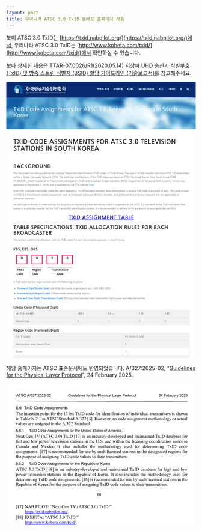 ```yaml
---
layout: post
title: 우리나라 ATSC 3.0 TxID 분배표 홈페이지 개통
---
```


북미 ATSC 3.0 TxID는 [https://txid.nabpilot.org/](https://txid.nabpilot.org/)에서, 우리나라 ATSC 3.0 TxID는 [http://www.kobeta.com/txid/](http://www.kobeta.com/txid/)에서 확인하실 수 있습니다.

보다 상세한 내용은 TTAR-07.0026/R1(2020.05.14) [지상파 UHD 송신기 식별부호 (TxID) 및 방송 스트림 식별자 (BSID) 할당 가이드라인 (기술보고서)](https://tta.or.kr/tta/ttaSearchView.do?key=77&searchStandardNo=TTAR-07.0026/R1&searchCate=TTAR)를 참고해주세요.

![그림](/images/txid2024.png)


해당 홈페이지는 ATSC 표준문서에도 반영되었습니다.
A/327:2025-02, “[Guidelines for the Physical Layer Protocol](https://www.atsc.org/wp-content/uploads/2025/02/A327-2025-02-Physical-Layer-RP.pdf)”, 24 February 2025.

![그림](/images/txid2025.png)

